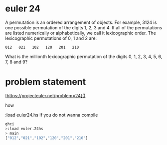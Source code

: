 # euler 24

A permutation is an ordered arrangement of objects. For example, 3124 is one possible permutation of the digits 1, 2, 3 and 4. If all of the permutations are listed numerically or alphabetically, we call it lexicographic order. The lexicographic permutations of 0, 1 and 2 are:

    012   021   102   120   201   210

What is the millionth lexicographic permutation of the digits 0, 1, 2, 3, 4, 5, 6, 7, 8 and 9?

# problem statement
[https://projecteuler.net/problem=24]()

how

:load euler24.hs 
If you do not wanna compile
```bash
ghci
>:load euler.24hs
> main
["012","021","102","120","201","210"]
```
